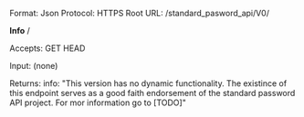 Format: Json
Protocol: HTTPS
Root URL: /standard_pasword_api/V0/

**Info** /

Accepts:
    GET HEAD

Input:
    (none)

Returns:
    info: "This version has no dynamic functionality. The existince of this endpoint serves as a good faith endorsement of the standard password API project. For mor information go to [TODO]"
